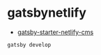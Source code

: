 # gatsbynetlify

- [gatsby-starter-netlify-cms](https://github.com/netlify-templates/gatsby-starter-netlify-cms)

```
gatsby develop
```
